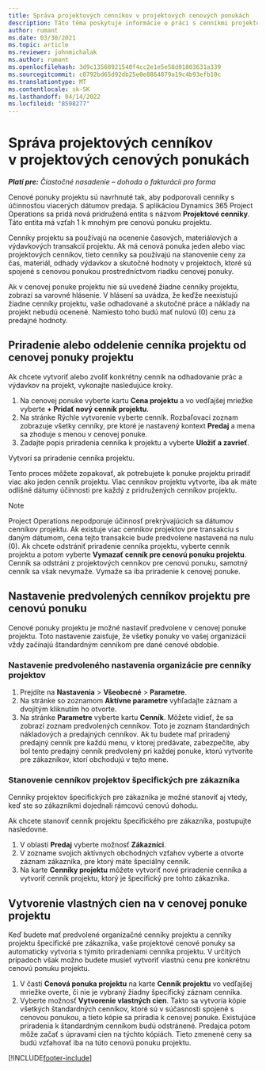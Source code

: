 ```yaml
---
title: Správa projektových cenníkov v projektových cenových ponukách
description: Táto téma poskytuje informácie o práci s cenníkmi projektov v cenových ponukách.
author: rumant
ms.date: 03/30/2021
ms.topic: article
ms.reviewer: johnmichalak
ms.author: rumant
ms.openlocfilehash: 3d9c13568921540f4cc2e1e5e58d01803631a339
ms.sourcegitcommit: c0792bd65d92db25e0e8864879a19c4b93efb10c
ms.translationtype: MT
ms.contentlocale: sk-SK
ms.lasthandoff: 04/14/2022
ms.locfileid: "8598277"
---
```

# <a name="manage-project-price-lists-on-project-quotes"></a>Správa projektových cenníkov v projektových cenových ponukách 

_**Platí pre:** Čiastočné nasadenie – dohoda o fakturácii pro forma_

Cenové ponuky projektu sú navrhnuté tak, aby podporovali cenníky s účinnosťou viacerých dátumov predaja. S aplikáciou Dynamics 365 Project Operations sa pridá nová pridružená entita s názvom **Projektové cenníky**. Táto entita má vzťah 1 k mnohým pre cenovú ponuku projektu.

Cenníky projektu sa používajú na ocenenie časových, materiálových a výdavkových transakcií projektu. Ak má cenová ponuka jeden alebo viac projektových cenníkov, tieto cenníky sa používajú na stanovenie ceny za čas, materiál, odhady výdavkov a skutočné hodnoty v projektoch, ktoré sú spojené s cenovou ponukou prostredníctvom riadku cenovej ponuky.

Ak v cenovej ponuke projektu nie sú uvedené žiadne cenníky projektu, zobrazí sa varovné hlásenie. V hlásení sa uvádza, že keďže neexistujú žiadne cenníky projektu, vaše odhadované a skutočné práce a náklady na projekt nebudú ocenené. Namiesto toho budú mať nulovú (0) cenu za predajné hodnoty.

## <a name="associate-or-disassociate-a-project-price-list-on-a-project-quote"></a>Priradenie alebo oddelenie cenníka projektu od cenovej ponuky projektu

Ak chcete vytvoriť alebo zvoliť konkrétny cenník na odhadovanie prác a výdavkov na projekt, vykonajte nasledujúce kroky.

1. Na cenovej ponuke vyberte kartu **Cena projektu** a vo vedľajšej mriežke vyberte **+ Pridať nový cenník projektu**.
2. Na stránke Rýchle vytvorenie vyberte cenník. Rozbaľovací zoznam zobrazuje všetky cenníky, pre ktoré je nastavený kontext **Predaj** a mena sa zhoduje s menou v cenovej ponuke.
4. Zadajte popis priradenia cenníka k projektu a vyberte **Uložiť a zavrieť**.

Vytvorí sa priradenie cenníka projektu.

Tento proces môžete zopakovať, ak potrebujete k ponuke projektu priradiť viac ako jeden cenník projektu. Viac cenníkov projektu vytvorte, iba ak máte odlišné dátumy účinnosti pre každý z pridružených cenníkov projektu.

> [!NOTE]
> Project Operations nepodporuje účinnosť prekrývajúcich sa dátumov cenníkov projektu. Ak existuje viac cenníkov projektov pre transakciu s daným dátumom, cena tejto transakcie bude predvolene nastavená na nulu (0).
Ak chcete odstrániť priradenie cenníka projektu, vyberte cenník projektu a potom vyberte **Vymazať cenník pre cenovú ponuku projektu**. Cenník sa odstráni z projektových cenníkov pre cenovú ponuku, samotný cenník sa však nevymaže. Vymaže sa iba priradenie k cenovej ponuke.

## <a name="set-up-default-project-price-lists-on-a-quote"></a>Nastavenie predvolených cenníkov projektu pre cenovú ponuku

Cenové ponuky projektu je možné nastaviť predvolene v cenovej ponuke projektu. Toto nastavenie zaisťuje, že všetky ponuky vo vašej organizácii vždy začínajú štandardným cenníkom pre dané cenové obdobie.

### <a name="set-up-organizational-default-for-project-price-lists"></a>Nastavenie predvoleného nastavenia organizácie pre cenníky projektov

1. Prejdite na **Nastavenia** > **Všeobecné** > **Parametre**.
2. Na stránke so zoznamom **Aktívne parametre** vyhľadajte záznam a dvojitým kliknutím ho otvorte. 
3. Na stránke **Parametre** vyberte kartu **Cenník**. Môžete vidieť, že sa zobrazí zoznam predvolených cenníkov. Toto je zoznam štandardných nákladových a predajných cenníkov. Ak tu budete mať priradený predajný cenník pre každú menu, v ktorej predávate, zabezpečíte, aby bol tento predajný cenník predvolený pri každej ponuke, ktorú vytvoríte pre zákazníkov, ktorí obchodujú v tejto mene.

### <a name="set-up-customer-specific-project-price-lists"></a>Stanovenie cenníkov projektov špecifických pre zákazníka

Cenníky projektov špecifických pre zákazníka je možné stanoviť aj vtedy, keď ste so zákazníkmi dojednali rámcovú cenovú dohodu.

Ak chcete stanoviť cenník projektu špecifického pre zákazníka, postupujte nasledovne.

1. V oblasti **Predaj** vyberte možnosť **Zákazníci**.
2. V zozname svojich aktívnych obchodných vzťahov vyberte a otvorte záznam zákazníka, pre ktorý máte špeciálny cenník.
3. Na karte **Cenníky projektu** môžete vytvoriť nové priradenie cenníka a vytvoriť cenník projektu, ktorý je špecifický pre tohto zákazníka.

## <a name="create-custom-pricing-on-a-project-quote"></a>Vytvorenie vlastných cien na v cenovej ponuke projektu

Keď budete mať predvolené organizačné cenníky projektu a cenníky projektu špecifické pre zákazníka, vaše projektové cenové ponuky sa automaticky vytvoria s týmito priradeniami cenníka projektu. V určitých prípadoch však možno budete musieť vytvoriť vlastnú cenu pre konkrétnu cenovú ponuku projektu. 

1. V časti **Cenová ponuka projektu** na karte **Cenník projektu** vo vedľajšej mriežke overte, či nie je vybraný žiadny špecifický záznam cenníka.
2. Vyberte možnosť **Vytvorenie vlastných cien**. Takto sa vytvoria kópie všetkých štandardných cenníkov, ktoré sú v súčasnosti spojené s cenovou ponukou, a tieto kópie sa priradia k cenovej ponuke. Existujúce priradenia k štandardným cenníkom budú odstránené. Predajca potom môže začať s úpravami cien na týchto kópiách. Tieto zmenené ceny sa budú vzťahovať iba na túto cenovú ponuku projektu.


[!INCLUDE[footer-include](../../includes/footer-banner.md)]
